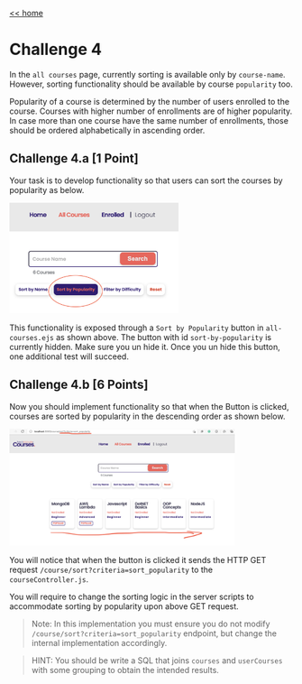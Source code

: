 [<< home](./README.md)

# Challenge 4

In the `all courses` page, currently sorting is available only by `course-name`. However, sorting functionality should be available by course `popularity` too.

Popularity of a course is determined by the number of users enrolled to the course. Courses with higher number of enrollments are of higher popularity. In case more than one course have the same number of enrollments, those should be ordered alphabetically in ascending order.

## Challenge 4.a [1 Point]

Your task is to develop functionality so that users can sort the courses by popularity as below.

<img src="./images/4a1.png" width="300">

This functionality is exposed through a  `Sort by Popularity` button in `all-courses.ejs` as shown above. The button with id `sort-by-popularity` is currently hidden. Make sure you un hide it. Once you un hide this button, one additional test will succeed.

## Challenge 4.b [6 Points]

Now you should implement functionality so that when the Button is clicked, courses are sorted by popularity in the descending order as shown below.

<img src="./images/4b1.png" width="400">

You will notice that when the button is clicked it sends the HTTP GET request `/course/sort?criteria=sort_popularity` to the `courseController.js`.

You will require to change the sorting logic in the server scripts to accommodate sorting by popularity upon above GET request.

>Note: In this implementation you must ensure you do not modify `/course/sort?criteria=sort_popularity` endpoint, but change the internal implementation accordingly.

>HINT: You should be write a SQL that joins `courses` and `userCourses` with some grouping to obtain the intended results.
